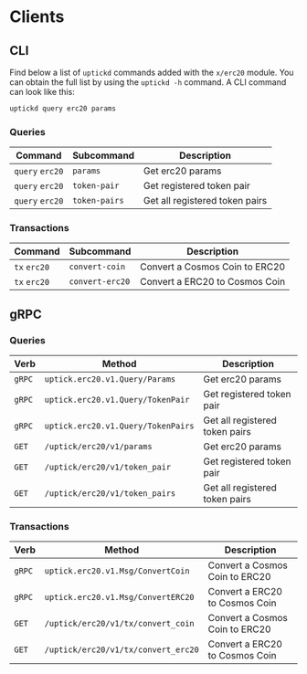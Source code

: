 # Clients

## CLI

Find below a list of  `uptickd` commands added with the `x/erc20` module. You can obtain the full list by using the `uptickd -h` command. A CLI command can look like this:

```bash
uptickd query erc20 params
```

### Queries

| Command         | Subcommand    | Description                    |
| --------------- | ------------- | ------------------------------ |
| `query` `erc20` | `params`      | Get erc20 params               |
| `query` `erc20` | `token-pair`  | Get registered token pair      |
| `query` `erc20` | `token-pairs` | Get all registered token pairs |

### Transactions

| Command      | Subcommand      | Description                    |
| ------------ | --------------- | ------------------------------ |
| `tx` `erc20` | `convert-coin`  | Convert a Cosmos Coin to ERC20 |
| `tx` `erc20` | `convert-erc20` | Convert a ERC20 to Cosmos Coin |

## gRPC

### Queries

| Verb   | Method                             | Description                    |
| ------ | ---------------------------------- | ------------------------------ |
| `gRPC` | `uptick.erc20.v1.Query/Params`     | Get erc20 params               |
| `gRPC` | `uptick.erc20.v1.Query/TokenPair`  | Get registered token pair      |
| `gRPC` | `uptick.erc20.v1.Query/TokenPairs` | Get all registered token pairs |
| `GET`  | `/uptick/erc20/v1/params`          | Get erc20 params               |
| `GET`  | `/uptick/erc20/v1/token_pair`      | Get registered token pair      |
| `GET`  | `/uptick/erc20/v1/token_pairs`     | Get all registered token pairs |

### Transactions

| Verb   | Method                              | Description                    |
| ------ | ----------------------------------- | ------------------------------ |
| `gRPC` | `uptick.erc20.v1.Msg/ConvertCoin`   | Convert a Cosmos Coin to ERC20 |
| `gRPC` | `uptick.erc20.v1.Msg/ConvertERC20`  | Convert a ERC20 to Cosmos Coin |
| `GET`  | `/uptick/erc20/v1/tx/convert_coin`  | Convert a Cosmos Coin to ERC20 |
| `GET`  | `/uptick/erc20/v1/tx/convert_erc20` | Convert a ERC20 to Cosmos Coin |
